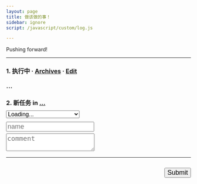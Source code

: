 ```yaml
---
layout: page
title: 做该做的事！
sidebar: ignore
script: /javascript/custom/log.js

---
```


Pushing forward!

---

<form id="form" method="GET" action="#">

<h3><strong>1. 执行中</strong> &middot; <a href="https://docs.google.com/spreadsheets/d/1Ls3l7bvsyFznq73eSwJL7tkeAbV0PalBBnX0gQFn5DU/pubhtml?gid=0&single=true" target="_blank">Archives</a> &middot; 
<a href="http://l.yuz.me/hist/" target="_blank">Edit</a></h3>
<div id="log" style="font-size:20px;">...</div>

<h3><strong>2. 新任务</strong> in
<a href="https://docs.google.com/a/yuz.me/spreadsheets/d/1Ls3l7bvsyFznq73eSwJL7tkeAbV0PalBBnX0gQFn5DU/edit#gid=2010321559" id="place">...</a>
<br>
<select name="create" id="recent" style="font-size:16px;margin-top:10px;width:200px;">
<option selected value="">Loading...</option>
</select>
<br>
<input type="text" name="create" style="font-size:18px;margin-top:10px;" placeholder="name">
<br>
<textarea name="comment" rows="2" style="font-size:18px;margin-top:5px;" placeholder="comment"></textarea>
</h3>

<hr>

<p id="send" style="float:right;">
<input type="submit" value="Submit" id="submit" style="font-size:18px;">
</p>

</form>
